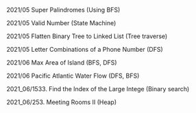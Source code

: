 2021/05 Super Palindromes (Using BFS)

2021/05 Valid Number (State Machine)

2021/05 Flatten Binary Tree to Linked List (Tree traverse)

2021/05 Letter Combinations of a Phone Number (DFS)

2021/06 Max Area of Island (BFS, DFS)

2021/06 Pacific Atlantic Water Flow (DFS, BFS)

2021_06/1533. Find the Index of the Large Intege (Binary search)

2021_06/253. Meeting Rooms II (Heap)
